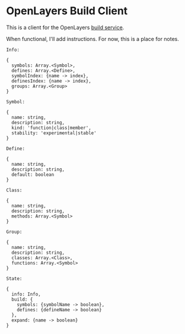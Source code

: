 # OpenLayers Build Client

This is a client for the OpenLayers [build service](https://github.com/openlayers/builder).

When functional, I'll add instructions.  For now, this is a place for notes.

```
Info:

{
  symbols: Array.<Symbol>,
  defines: Array.<Define>,
  symbolIndex: {name -> index},
  definesIndex: {name -> index},
  groups: Array.<Group>
}

Symbol:

{
  name: string,
  description: string,
  kind: 'function|class|member',
  stability: 'experimental|stable'
}

Define:

{
  name: string,
  description: string,
  default: boolean
}

Class:

{
  name: string,
  description: string,
  methods: Array.<Symbol>
}

Group:

{
  name: string,
  description: string,
  classes: Array.<Class>,
  functions: Array.<Symbol>
}

State:

{
  info: Info,
  build: {
    symbols: {symbolName -> boolean},
    defines: {defineName -> boolean}
  },
  expand: {name -> boolean}
}
```
